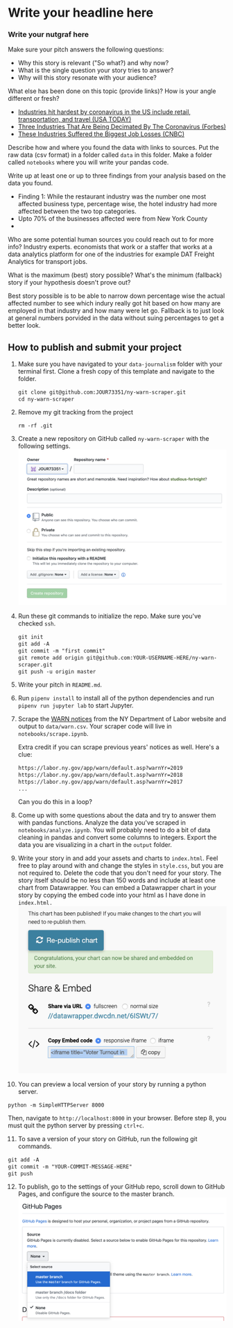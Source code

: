 # Write your headline here

### Write your nutgraf here

Make sure your pitch answers the following questions:

- Why this story is relevant ("So what?) and why now?
- What is the single question your story tries to answer?
- Why will this story resonate with your audience?

What else has been done on this topic (provide links)? How is your angle different or fresh?

- [Industries hit hardest by coronavirus in the US include retail, transportation, and travel (USA TODAY)](https://www.usatoday.com/story/money/2020/03/20/us-industries-being-devastated-by-the-coronavirus-travel-hotels-food/111431804/)
- [Three Industries That Are Being Decimated By The Coronavirus (Forbes)](https://www.forbes.com/sites/chuckjones/2020/03/28/three-industries-that-are-being-decimated-by-the-coronavirus/#3f186cd79423)
- [These Industries Suffered the Biggest Job Losses (CNBC)](https://www.cnbc.com/2020/05/08/these-industries-suffered-the-biggest-job-losses-in-april-2020.html)

Describe how and where you found the data with links to sources. Put the raw data (csv format) in a folder called `data` in this folder. Make a folder called `notebooks` where you will write your pandas code.

Write up at least one or up to three findings from your analysis based on the data you found.

- Finding 1: While the restaurant industry was the number one most affected business type, percentage wise, the hotel industry had more affected between the two top categories. 
- Upto 70% of the businesses affected were from New York County 
- 

Who are some potential human sources you could reach out to for more info?
Industry experts. economists that work or a staffer that works at a data analytics platform for one of the industries for example DAT Freight Analytics for transport jobs. 

What is the maximum (best) story possible? What's the minimum (fallback) story if your hypothesis doesn't prove out?

Best story possible is to be able to narrow down percentage wise the actual affected number to see which indury really got hit based on how many are employed in that industry and how many were let go. Fallback is to just look at general numbers porvided in the data without suing percentages to get a better look. 

## How to publish and submit your project

1. Make sure you have navigated to your `data-journalism` folder with your terminal first. Clone a fresh copy of this template and navigate to the folder.

   ```
   git clone git@github.com:JOUR73351/ny-warn-scraper.git
   cd ny-warn-scraper
   ```

2) Remove my git tracking from the project

   ```
   rm -rf .git
   ```

3) Create a new repository on GitHub called `ny-warn-scraper` with the following settings.
   <br>
   <img src="assets/newrepo.png" width="500">

4) Run these git commands to initialize the repo. Make sure you've checked `ssh`.

   ```
   git init
   git add -A
   git commit -m "first commit"
   git remote add origin git@github.com:YOUR-USERNAME-HERE/ny-warn-scraper.git
   git push -u origin master
   ```

5) Write your pitch in `README.md`.

6) Run `pipenv install` to install all of the python dependencies and run `pipenv run jupyter lab` to start Jupyter.

7) Scrape the [WARN notices](https://labor.ny.gov/app/warn) from the NY Department of Labor website and output to `data/warn.csv`. Your scraper code will live in `notebooks/scrape.ipynb`.

   Extra credit if you can scrape previous years' notices as well. Here's a clue:

   ```
   https://labor.ny.gov/app/warn/default.asp?warnYr=2019
   https://labor.ny.gov/app/warn/default.asp?warnYr=2018
   https://labor.ny.gov/app/warn/default.asp?warnYr=2017
   ...
   ```

   Can you do this in a loop?

8. Come up with some questions about the data and try to answer them with pandas functions. Analyze the data you've scraped in `notebooks/analyze.ipynb`. You will probably need to do a bit of data cleaning in pandas and convert some columns to integers. Export the data you are visualizing in a chart in the `output` folder.

9) Write your story in and add your assets and charts to `index.html`. Feel free to play around with and change the styles in `style.css`, but you are not required to. Delete the code that you don't need for your story. The story itself should be no less than 150 words and include at least one chart from Datawrapper. You can embed a Datawrapper chart in your story by copying the embed code into your html as I have done in `index.html.`
   <br>
   <img src="assets/datawrapper.png" width="500">

10) You can preview a local version of your story by running a python server.

```
python -m SimpleHTTPServer 8000
```

Then, navigate to `http://localhost:8000` in your browser. Before step 8, you must quit the python server by pressing `ctrl+c`.

11. To save a version of your story on GitHub, run the following git commands.

```
git add -A
git commit -m "YOUR-COMMIT-MESSAGE-HERE"
git push
```

12. To publish, go to the settings of your GitHub repo, scroll down to GitHub Pages, and configure the source to the master branch.
    ![GitHub Pages](assets/ghpages.png)
